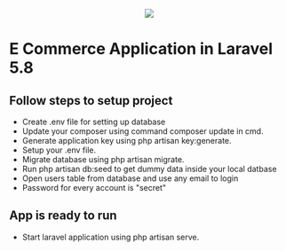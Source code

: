 <p align="center"><img src="https://laravel.com/assets/img/components/logo-laravel.svg"></p>

# E Commerce Application in Laravel 5.8

## Follow steps to setup project

- Create .env file for setting up database
- Update your composer using command composer update in cmd.
- Generate application key using php artisan key:generate.
- Setup your .env file.
- Migrate database using php artisan migrate.
- Run php artisan db:seed to get dummy data inside your local datbase
- Open users table from database and use any email to login
- Password for every account is "secret"

## App is ready to run
- Start laravel application using php artisan serve.

